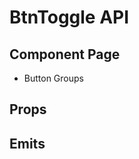 # BtnToggle API

## Component Page
- <router-link to="/components/button-groups">Button Groups</router-link>

## Props
<Table name="btn-toggle" field="props" />

## Emits
<Table name="btn-toggle" field="emits" />
